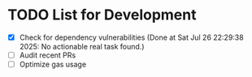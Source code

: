 # TODO List for Development

- [x] Check for dependency vulnerabilities  (Done at Sat Jul 26 22:29:38 2025: No actionable real task found.)
- [ ] Audit recent PRs
- [ ] Optimize gas usage